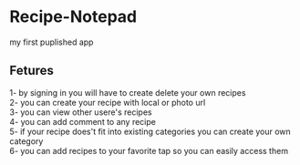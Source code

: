 # Recipe-Notepad
my first puplished app 
## Fetures 
1- by signing in you will have to create delete your own recipes<br> 
2- you can create your recipe with local or photo url<br>
3- you can view other usere's recipes <br>
4- you can add comment to any recipe <br>
5- if your recipe does't fit into existing categories you can create your own category<br>
6- you can add recipes to your favorite tap so you can easily access them<br>


